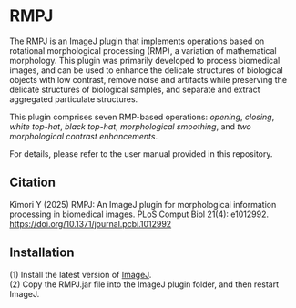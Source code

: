 # RMPJ

The RMPJ is an ImageJ plugin that implements operations based on rotational morphological processing (RMP), a variation of mathematical morphology. This plugin was primarily developed to process biomedical images, and can be used to enhance the delicate structures of biological objects with low contrast, remove noise and artifacts while preserving the delicate structures of biological samples, and separate and extract aggregated particulate structures.  

This plugin comprises seven RMP-based operations: *opening*, *closing*, *white top-hat*, *black top-hat*, *morphological smoothing*, and *two morphological contrast enhancements*.  

For details, please refer to the user manual provided in this repository.


## Citation
Kimori Y (2025) RMPJ: An ImageJ plugin for morphological information processing in biomedical images. PLoS Comput Biol 21(4): e1012992.   
https://doi.org/10.1371/journal.pcbi.1012992

## Installation  
(1) Install the latest version of [ImageJ](https://imagej.net/ij/download.html).  
(2) Copy the RMPJ.jar file into the ImageJ plugin folder, and then restart ImageJ.
